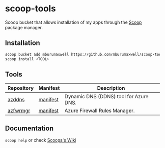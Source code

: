 # scoop-tools

Scoop bucket that allows installation of my apps through the [Scoop](https://scoop.sh/) package manager.

## Installation

```sh
scoop bucket add mburumaxwell https://github.com/mburumaxwell/scoop-tools.git
scoop install <TOOL>
```

## Tools

|Repository|Manifest|Description|
|--|--|--|
|[azddns](https://github.com/mburumaxwell/azddns)|[manifest](azddns.json)|Dynamic DNS (DDNS) tool for Azure DNS.|
|[azfwrmgr](https://github.com/mburumaxwell/azfwrmgr)|[manifest](azfwrmgr.json)|Azure Firewall Rules Manager.|

## Documentation

`scoop help` or check [Scoops's Wiki](https://github.com/ScoopInstaller/Scoop/wiki)
